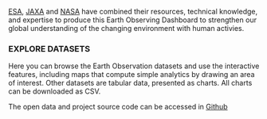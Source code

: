 [ESA](https://www.esa.int), [JAXA](https://global.jaxa.jp/) and [NASA](https://www.nasa.gov/) have combined their resources, technical knowledge, and expertise to produce this Earth Observing Dashboard to strengthen our global understanding of the changing environment with human activies. 

### EXPLORE DATASETS

Here you can browse the Earth Observation datasets and use the interactive features, including maps that compute simple analytics by drawing an area of interest. Other datasets are tabular data, presented as charts. All charts can be downloaded as CSV. 

The open data and project source code can be accessed in [Github](https://github.com/eurodatacube/eodash)
